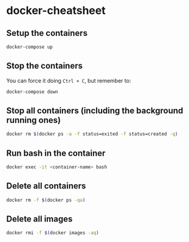 # docker-cheatsheet

## Setup the containers
```bash
docker-compose up
```

## Stop the containers
You can force it doing `Ctrl + C`, but remember to:
```bash
docker-compose down
```

## Stop all containers (including the background running ones)
```bash
docker rm $(docker ps -a -f status=exited -f status=created -q)
```

## Run bash in the container
```bash
docker exec -it <container-name> bash
```

## Delete all containers
```bash
docker rm -f $(docker ps -qa)
```

## Delete all images
```bash
docker rmi -f $(docker images -aq)
```